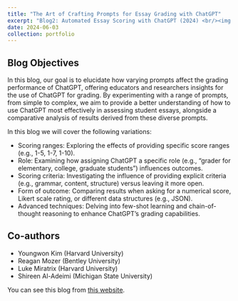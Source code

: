 ```yaml
---
title: "The Art of Crafting Prompts for Essay Grading with ChatGPT"
excerpt: "Blog2: Automated Essay Scoring with ChatGPT (2024) <br/><img src='/personal_page/images/prompt-engineering.webp'>"
date: 2024-06-03
collection: portfolio
---
```


Blog Objectives
-----
In this blog, our goal is to elucidate how varying prompts affect the grading performance of ChatGPT, offering educators and researchers insights for the use of ChatGPT for grading. By experimenting with a range of prompts, from simple to complex, we aim to provide a better understanding of how to use ChatGPT most effectively in assessing student essays, alongside a comparative analysis of results derived from these diverse prompts.

In this blog we will cover the following variations:

- Scoring ranges: Exploring the effects of providing specific score ranges (e.g., 1-5, 1-7, 1-10).
- Role: Examining how assigning ChatGPT a specific role (e.g., “grader for elementary, college, graduate students”) influences outcomes.
- Scoring criteria: Investigating the influence of providing explicit criteria (e.g., grammar, content, structure) versus leaving it more open.
- Form of outcome: Comparing results when asking for a numerical score, Likert scale rating, or different data structures (e.g., JSON).
- Advanced techniques: Delving into few-shot learning and chain-of-thought reasoning to enhance ChatGPT’s grading capabilities.

Co-authors
-----
- Youngwon Kim (Harvard University)
- Reagan Mozer (Bentley University)
- Luke Miratrix (Harvard University)
- Shireen Al-Adeimi (Michigan State University)

You can see this blog from [this website](https://cares-blog.gse.harvard.edu/post/crafting-prompts/).
